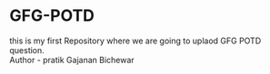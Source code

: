 # GFG-POTD
this  is my first Repository where we are going to uplaod GFG POTD question.
<br>
Author - pratik Gajanan Bichewar
